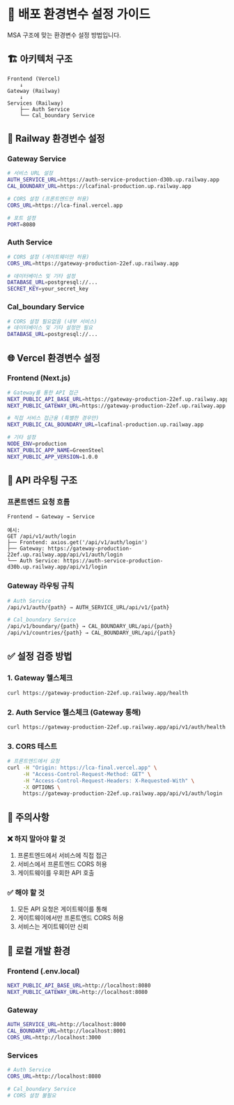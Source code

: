# 🚀 배포 환경변수 설정 가이드

MSA 구조에 맞는 환경변수 설정 방법입니다.

## 🏗️ 아키텍처 구조

```
Frontend (Vercel) 
    ↓
Gateway (Railway) 
    ↓
Services (Railway)
    ├── Auth Service
    └── Cal_boundary Service
```

## 🔧 Railway 환경변수 설정

### Gateway Service
```bash
# 서비스 URL 설정
AUTH_SERVICE_URL=https://auth-service-production-d30b.up.railway.app
CAL_BOUNDARY_URL=https://lcafinal-production.up.railway.app

# CORS 설정 (프론트엔드만 허용)
CORS_URL=https://lca-final.vercel.app

# 포트 설정
PORT=8080
```

### Auth Service
```bash
# CORS 설정 (게이트웨이만 허용)
CORS_URL=https://gateway-production-22ef.up.railway.app

# 데이터베이스 및 기타 설정
DATABASE_URL=postgresql://...
SECRET_KEY=your_secret_key
```

### Cal_boundary Service
```bash
# CORS 설정 필요없음 (내부 서비스)
# 데이터베이스 및 기타 설정만 필요
DATABASE_URL=postgresql://...
```

## 🌐 Vercel 환경변수 설정

### Frontend (Next.js)
```bash
# Gateway를 통한 API 접근
NEXT_PUBLIC_API_BASE_URL=https://gateway-production-22ef.up.railway.app
NEXT_PUBLIC_GATEWAY_URL=https://gateway-production-22ef.up.railway.app

# 직접 서비스 접근용 (특별한 경우만)
NEXT_PUBLIC_CAL_BOUNDARY_URL=lcafinal-production.up.railway.app

# 기타 설정
NODE_ENV=production
NEXT_PUBLIC_APP_NAME=GreenSteel
NEXT_PUBLIC_APP_VERSION=1.0.0
```

## 🔗 API 라우팅 구조

### 프론트엔드 요청 흐름
```
Frontend → Gateway → Service

예시:
GET /api/v1/auth/login
├── Frontend: axios.get('/api/v1/auth/login') 
├── Gateway: https://gateway-production-22ef.up.railway.app/api/v1/auth/login
└── Auth Service: https://auth-service-production-d30b.up.railway.app/api/v1/login
```

### Gateway 라우팅 규칙
```bash
# Auth Service
/api/v1/auth/{path} → AUTH_SERVICE_URL/api/v1/{path}

# Cal_boundary Service  
/api/v1/boundary/{path} → CAL_BOUNDARY_URL/api/{path}
/api/v1/countries/{path} → CAL_BOUNDARY_URL/api/{path}
```

## ✅ 설정 검증 방법

### 1. Gateway 헬스체크
```bash
curl https://gateway-production-22ef.up.railway.app/health
```

### 2. Auth Service 헬스체크 (Gateway 통해)
```bash
curl https://gateway-production-22ef.up.railway.app/api/v1/auth/health
```

### 3. CORS 테스트
```bash
# 프론트엔드에서 요청
curl -H "Origin: https://lca-final.vercel.app" \
     -H "Access-Control-Request-Method: GET" \
     -H "Access-Control-Request-Headers: X-Requested-With" \
     -X OPTIONS \
     https://gateway-production-22ef.up.railway.app/api/v1/auth/login
```

## 🚨 주의사항

### ❌ 하지 말아야 할 것
1. 프론트엔드에서 서비스에 직접 접근
2. 서비스에서 프론트엔드 CORS 허용
3. 게이트웨이를 우회한 API 호출

### ✅ 해야 할 것
1. 모든 API 요청은 게이트웨이를 통해
2. 게이트웨이에서만 프론트엔드 CORS 허용
3. 서비스는 게이트웨이만 신뢰

## 🔄 로컬 개발 환경

### Frontend (.env.local)
```bash
NEXT_PUBLIC_API_BASE_URL=http://localhost:8080
NEXT_PUBLIC_GATEWAY_URL=http://localhost:8080
```

### Gateway
```bash
AUTH_SERVICE_URL=http://localhost:8000
CAL_BOUNDARY_URL=http://localhost:8001
CORS_URL=http://localhost:3000
```

### Services
```bash
# Auth Service
CORS_URL=http://localhost:8080

# Cal_boundary Service  
# CORS 설정 불필요
```

